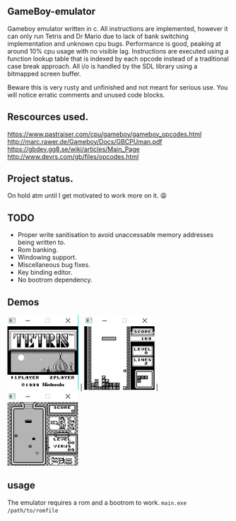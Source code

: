 ## GameBoy-emulator
Gameboy emulator written in c. All instructions are implemented, however it can only run Tetris and Dr Mario due to lack of bank switching implementation and unknown cpu bugs. Performance is good, peaking at around 10% cpu usage with no visible lag. Instructions are executed using a function lookup table that is indexed by each opcode instead of a traditional case break approach. All i/o is handled by the SDL library using a bitmapped screen buffer.

Beware this is very rusty and unfinished and not meant for serious use. You will notice erratic comments and unused code blocks. 

## Rescources used.
https://www.pastraiser.com/cpu/gameboy/gameboy_opcodes.html <br/> 
http://marc.rawer.de/Gameboy/Docs/GBCPUman.pdf <br/>
https://gbdev.gg8.se/wiki/articles/Main_Page <br/>
http://www.devrs.com/gb/files/opcodes.html <br/>

## Project status.
On hold atm until I get motivated to work more on it. 😩

## TODO
- Proper write sanitisation to avoid unaccessable memory addresses being written to.
- Rom banking.
- Windowing support.
- Miscellaneous bug fixes.
- Key binding editor.
- No bootrom dependency.

## Demos
![](Images/1.png)  |  ![](Images/2.png) | ![](Images/3.png)

## usage
The emulator requires a rom and a bootrom to work.
```main.exe /path/to/romfile```




